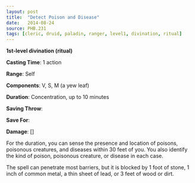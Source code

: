 ```yaml
---
layout: post
title:  "Detect Poison and Disease"
date:   2014-08-24
source: PHB.231
tags: [cleric, druid, paladin, ranger, level1, divination, ritual]
---
```


**1st-level divination (ritual)**

**Casting Time**: 1 action

**Range**: Self

**Components**: V, S, M (a yew leaf)

**Duration**: Concentration, up to 10 minutes

**Saving Throw**: 

**Save For**: 

**Damage**: []

For the duration, you can sense the presence and location of poisons, poisonous creatures, and diseases within 30 feet of you. You also identify the kind of poison, poisonous creature, or disease in each case.

The spell can penetrate most barriers, but it is blocked by 1 foot of stone, 1 inch of common metal, a thin sheet of lead, or 3 feet of wood or dirt.
